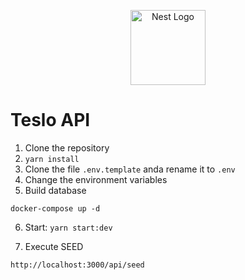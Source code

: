 <p align="center">
  <a href="http://nestjs.com/" target="blank"><img src="https://nestjs.com/img/logo-small.svg" width="120" alt="Nest Logo" /></a>
</p>

# Teslo API

1. Clone the repository
2. ```yarn install```
3. Clone the file ```.env.template``` anda rename it to ```.env```
4. Change the environment variables
5. Build database
```
docker-compose up -d
```

6. Start: ```yarn start:dev```

7. Execute SEED
```
http://localhost:3000/api/seed
```
